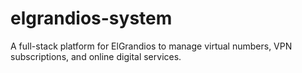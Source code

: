 # elgrandios-system
A full-stack platform for ElGrandios to manage virtual numbers, VPN subscriptions, and online digital services.
